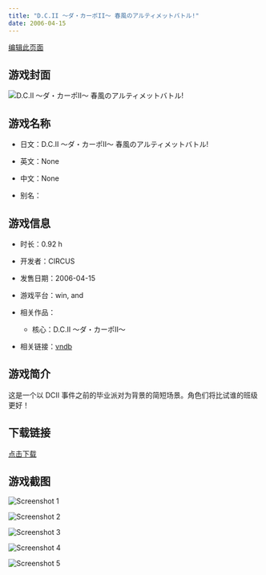 ```yaml
---
title: "D.C.II ～ダ・カーポII～ 春風のアルティメットバトル!"
date: 2006-04-15
---
```

[编辑此页面](https://github.com/ACG-3/ADV3-source/blob/main/source/_posts/D.C.II%20%EF%BD%9E%E3%83%80%E3%83%BB%E3%82%AB%E3%83%BC%E3%83%9DII%EF%BD%9E%20%E6%98%A5%E9%A2%A8%E3%81%AE%E3%82%A2%E3%83%AB%E3%83%86%E3%82%A3%E3%83%A1%E3%83%83%E3%83%88%E3%83%90%E3%83%88%E3%83%AB%21.md)

## 游戏封面

![D.C.II ～ダ・カーポII～ 春風のアルティメットバトル!](https%3A//pan.timero.xyz/onedrive/img_lib_001/D.C.II%20%EF%BD%9E%E3%83%80%E3%83%BB%E3%82%AB%E3%83%BC%E3%83%9DII%EF%BD%9E%20%E6%98%A5%E9%A2%A8%E3%81%AE%E3%82%A2%E3%83%AB%E3%83%86%E3%82%A3%E3%83%A1%E3%83%83%E3%83%88%E3%83%90%E3%83%88%E3%83%AB%21_cover.avif)


## 游戏名称

- 日文：D.C.II ～ダ・カーポII～ 春風のアルティメットバトル!
- 英文：None
- 中文：None

- 别名：


## 游戏信息

- 时长：0.92 h
- 开发者：CIRCUS
- 发售日期：2006-04-15
- 游戏平台：win, and
- 相关作品：
   - 核心：D.C.II ～ダ・カーポII～

- 相关链接：[vndb](https://vndb.org/v9837)


## 游戏简介

这是一个以 DCII 事件之前的毕业派对为背景的简短场景。角色们将比试谁的班级更好！


## 下载链接

[点击下载](https://pan.timero.xyz/onedrive/adv_lib_001/D.C.II%20%EF%BD%9E%E3%83%80%E3%83%BB%E3%82%AB%E3%83%BC%E3%83%9DII%EF%BD%9E%20%E6%98%A5%E9%A2%A8%E3%81%AE%E3%82%A2%E3%83%AB%E3%83%86%E3%82%A3%E3%83%A1%E3%83%83%E3%83%88%E3%83%90%E3%83%88%E3%83%AB%21)


## 游戏截图


![Screenshot 1](https%3A//pan.timero.xyz/onedrive/img_lib_001/D.C.II%20%EF%BD%9E%E3%83%80%E3%83%BB%E3%82%AB%E3%83%BC%E3%83%9DII%EF%BD%9E%20%E6%98%A5%E9%A2%A8%E3%81%AE%E3%82%A2%E3%83%AB%E3%83%86%E3%82%A3%E3%83%A1%E3%83%83%E3%83%88%E3%83%90%E3%83%88%E3%83%AB%21_Screenshot_1.avif)

![Screenshot 2](https%3A//pan.timero.xyz/onedrive/img_lib_001/D.C.II%20%EF%BD%9E%E3%83%80%E3%83%BB%E3%82%AB%E3%83%BC%E3%83%9DII%EF%BD%9E%20%E6%98%A5%E9%A2%A8%E3%81%AE%E3%82%A2%E3%83%AB%E3%83%86%E3%82%A3%E3%83%A1%E3%83%83%E3%83%88%E3%83%90%E3%83%88%E3%83%AB%21_Screenshot_2.avif)

![Screenshot 3](https%3A//pan.timero.xyz/onedrive/img_lib_001/D.C.II%20%EF%BD%9E%E3%83%80%E3%83%BB%E3%82%AB%E3%83%BC%E3%83%9DII%EF%BD%9E%20%E6%98%A5%E9%A2%A8%E3%81%AE%E3%82%A2%E3%83%AB%E3%83%86%E3%82%A3%E3%83%A1%E3%83%83%E3%83%88%E3%83%90%E3%83%88%E3%83%AB%21_Screenshot_3.avif)

![Screenshot 4](https%3A//pan.timero.xyz/onedrive/img_lib_001/D.C.II%20%EF%BD%9E%E3%83%80%E3%83%BB%E3%82%AB%E3%83%BC%E3%83%9DII%EF%BD%9E%20%E6%98%A5%E9%A2%A8%E3%81%AE%E3%82%A2%E3%83%AB%E3%83%86%E3%82%A3%E3%83%A1%E3%83%83%E3%83%88%E3%83%90%E3%83%88%E3%83%AB%21_Screenshot_4.avif)

![Screenshot 5](https%3A//pan.timero.xyz/onedrive/img_lib_001/D.C.II%20%EF%BD%9E%E3%83%80%E3%83%BB%E3%82%AB%E3%83%BC%E3%83%9DII%EF%BD%9E%20%E6%98%A5%E9%A2%A8%E3%81%AE%E3%82%A2%E3%83%AB%E3%83%86%E3%82%A3%E3%83%A1%E3%83%83%E3%83%88%E3%83%90%E3%83%88%E3%83%AB%21_Screenshot_5.avif)

